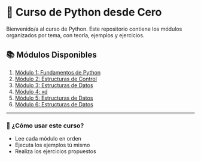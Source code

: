 # 📘 Curso de Python desde Cero

Bienvenido/a al curso de Python. Este repositorio contiene los módulos organizados por tema, con teoría, ejemplos y ejercicios.

## 📚 Módulos Disponibles

1. [Módulo 1: Fundamentos de Python](./modulo1/README.md)
2. [Módulo 2: Estructuras de Control](./modulo2/README.md)
3. [Módulo 3: Estructuras de Datos](./modulo3/README.md)
4. [Módulo 4: xd](./modulo4/README.md)
5. [Módulo 5: Estructuras de Datos](./modulo5/README.md)
6. [Módulo 6: Estructuras de Datos](./modulo6/README.md)

---

### 🚀 ¿Cómo usar este curso?

- Lee cada módulo en orden
- Ejecuta los ejemplos tú mismo
- Realiza los ejercicios propuestos
